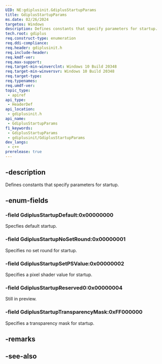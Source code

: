 ```yaml
---
UID: NE:gdiplusinit.GdiplusStartupParams
title: GdiplusStartupParams
ms.date: 02/26/2024
targetos: Windows
description: Defines constants that specify parameters for startup.
tech.root: gdiplus
req.construct-type: enumeration
req.ddi-compliance: 
req.header: gdiplusinit.h
req.include-header: 
req.kmdf-ver: 
req.max-support: 
req.target-min-winverclnt: Windows 10 Build 20348
req.target-min-winversvr: Windows 10 Build 20348
req.target-type: 
req.typenames: 
req.umdf-ver: 
topic_type:
 - apiref
api_type:
 - HeaderDef
api_location:
 - gdiplusinit.h
api_name:
 - GdiplusStartupParams
f1_keywords:
 - GdiplusStartupParams
 - gdiplusinit/GdiplusStartupParams
dev_langs:
 - c++
prerelease: true
---
```


## -description

Defines constants that specify parameters for startup.

## -enum-fields

### -field GdiplusStartupDefault:0x00000000

Specfies default startup.

### -field GdiplusStartupNoSetRound:0x00000001

Specifies no set round for startup.

### -field GdiplusStartupSetPSValue:0x00000002

Specifies a pixel shader value for startup.

### -field GdiplusStartupReserved0:0x00000004

Still in preview.

### -field GdiplusStartupTransparencyMask:0xFF000000

Specifies a transparency mask for startup.

## -remarks

## -see-also

